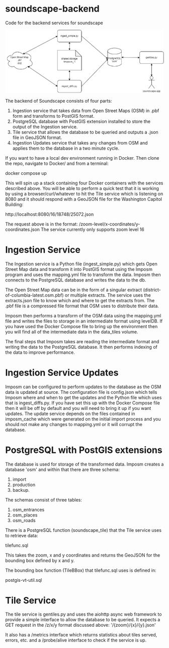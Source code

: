 # soundscape-backend
Code for the backend services for soundscape

![architecture](soundscape-backend.png)

The backend of Soundscape consists of four parts:

1. Ingestion service that takes data from Open Street Maps (OSM) in .pbf form and transforms to PostGIS format.
2. PostgreSQL database with PostGIS extension installed to store the output of the Ingestion service.
3. Tile service that allows the database to be queried and outputs a .json file in GeoJSON format.
4. Ingestion Updates service that takes any changes from OSM and applies them to the database in a two minute cycle.

If you want to have a local dev environment running in Docker. Then clone the repo, navigate to Docker/ and from a terminal: 

docker compose up

This will spin up a stack containing four Docker containers with the services described above. You will be able to perform a quick test that it is working by using a browser/curl/whatever to hit the Tile service which is listening on 8080 and it should respond with a GeoJSON file for the Washington Capitol Building: 

http://localhost:8080/16/18748/25072.json

The request above is in the format: /zoom-level/x-coordinates/y-coordinates.json The service currently only supports zoom level 16

# Ingestion Service

The Ingestion service is a Python file (ingest_simple.py) which gets Open Street Map data and transform it into PostGIS format using the Imposm program and uses the mapping.yml file to transform the data. Imposm then connects to the PostgreSQL database and writes the data to the db.

The Open Street Map data can be in the form of a singular extract (district-of-columbia-latest.osm.pbf) or multiple extracts. The service uses the extracts.json file to know which and where to get the extracts from. The .pbf file is a compressed file format that OSM uses to distribute their data.

Imposm then performs a transform of the OSM data using the mapping.yml file and writes the files to storage in an intermediate format using levelDB. If you have used the Docker Compose file to bring up the environment then you will find all of the intermediate data in the data_tiles volume.

The final steps that Imposm takes are reading the intermediate format and writing the data to the PostgreSQL database. It then performs indexing of the data to improve performance.

# Ingestion Service Updates

Imposm can be configured to perform updates to the database as the OSM data is updated at source. The configuration file is config.json which tells Imposm where and when to get the updates and the Python file which uses that is ingest_diffs.py. If you have set this up with the Docker Compose file then it will be off by default and you will need to bring it up if you want updates. The update service depends on the files contained in imposm_cache which were generated on the initial import process and you should not make any changes to mapping.yml or it will corrupt the database.

# PostgreSQL with PostGIS extensions

The database is used for storage of the transformed data. Imposm creates a database 'osm' and within that there are three schema: 
1. import
2. production
3. backup.

The schemas consist of three tables: 
1. osm_entrances
2. osm_places
3. osm_roads

There is a PostgreSQL function (soundscape_tile) that the Tile service uses to retrieve data:  

tilefunc.sql

This takes the zoom, x and y coordinates and returns the GeoJSON for the bounding box defined by x and y.

The bounding box function (TileBBox) that tilefunc.sql uses is defined in:

postgis-vt-util.sql

# Tile Service

The tile service is gentiles.py and uses the aiohttp async web framework to provide a simple interface to allow the database to be queried. It expects a GET request in the /z/x/y format discussed above:
'/{zoom}/{x}/{y}.json'

It also has a /metrics interface which returns statistics about tiles served, errors, etc. and a /probe/alive interface to check if the service is up.
